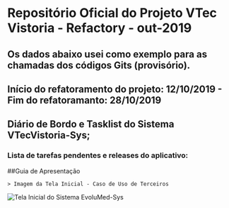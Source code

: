 # Repositório Oficial do Projeto VTec Vistoria - Refactory - out-2019

## Os dados abaixo usei como exemplo para as chamadas dos códigos Gits (provisório).

## Início do refatoramento do projeto: 12/10/2019 - Fim do refatoramanto: 28/10/2019

## Diário de Bordo e Tasklist do Sistema VTecVistoria-Sys;
### Lista de tarefas pendentes e releases do aplicativo:



##Guia de Apresentação

```
> Imagem da Tela Inicial - Caso de Uso de Terceiros
```

![Tela Inicial do Sistema EvoluMed-Sys](http://apimltools.com.br/vtecvistoriaimg/apresentacao-devolus.png "Apresentação Devolus")
